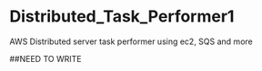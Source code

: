 # Distributed_Task_Performer1
AWS Distributed server task performer using ec2, SQS and more

##NEED TO WRITE
